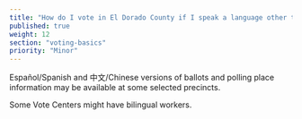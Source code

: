 ```yaml
---
title: "How do I vote in El Dorado County if I speak a language other than English?"
published: true
weight: 12
section: "voting-basics"
priority: "Minor"
---
```


Español/Spanish and 中文/Chinese versions of ballots and polling place information may be available at some selected precincts.  

Some Vote Centers might have bilingual workers.